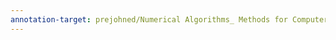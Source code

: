 ```yaml
---
annotation-target: prejohned/Numerical Algorithms_ Methods for Computer Vision, Machine Learning, and Graphics [Solomon 2015-07-13].pdf
---
```


